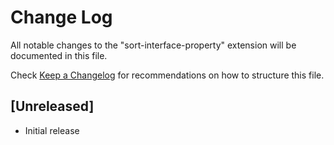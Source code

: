 # Change Log
All notable changes to the "sort-interface-property" extension will be documented in this file.

Check [Keep a Changelog](http://keepachangelog.com/) for recommendations on how to structure this file.

## [Unreleased]
- Initial release